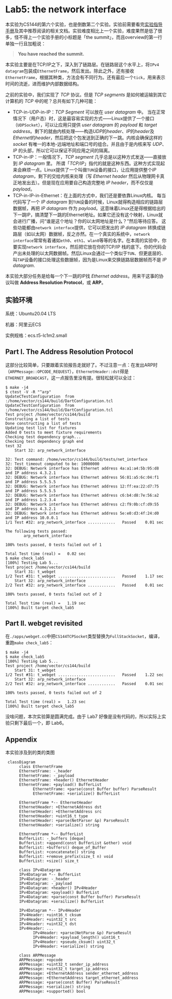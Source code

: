 # Lab5: the network interface

本实验为CS144的第六个实验，也是倒数第二个实验。实验前需要看完[实验指导手册](https://cs144.github.io/assignments/lab5.pdf)及其中推荐阅读的相关文档。实验难度相比上一个实验，难度果然是低了很多，怪不得上一个实验手册的小标题是「the summit」，而且overview的第一行单独一行且加粗说：

> **You have reached the summit.**

本实验主要是在TCP/IP之下，深入到了链路层。在链路层这个水平上，将`IPv4 datagram`包装成`EthernetFrame`，然后发出。除此之外，还有接收`EthernetFrame`，根据其种类，方法会有不同行为。还有最后一个`tick`，用来表示时间的流逝，进而维护内部数据结构。

之前的实验中，我们实现了 *TCP* 协议。但是 *TCP segments* 是如何被运输到其它计算机的 *TCP* 中的呢？总共有如下几种可能：

- TCP-in-UDP-in-IP：*TCP Segment* 可以放在 *user datagram* 中。
  当在正常情况下（用户态）时，这是最容易实现的方式——Linux提供了一个接口（`UDPSocket`），可以让应用只提供 *user datagram* 的 *payload* 和 *target address*。剩下的就由内核处理——构造*UDP*的*header*、*IP*的*header*及*Ethernet*的*header*，然后把这个包发送到正确的下一跳。内核会确保这样的 *socket* 有唯一的本地-远端地址和端口号的组合。并且由于是内核来写 *UDP*、*IP* 的头部，所以它可以保证不同应用之间的隔离。
- TCP-in-IP：一般情况下，*TCP segment* 几乎总是以这种方式发送——直接放到 *IP datagram* 里。
  所谓「*TCP/IP*」指代的就是这种东西。这种方式实现起来会麻烦一点。Linux提供了一个叫做`TUN`设备的接口，让应用提供整个*IP datagram*，剩下的交给内核来处理（写 *Ethernet header* 然后从物理网卡真正地发出去）。但是现在应用要自己构造完整地 *IP header*，而不仅仅是 *payload*。
- TCP-in-IP-in-Ethernet：在上面的方式中，我们还是要依靠Linux内核。
  每当代码写了一个 *IP datagram* 到`TUN`设备的时候，Linux就得构造相应的链路层数据帧，再把 *IP datagram* 作为 *payload*。这意味着Linux还是得根据给出的下一跳IP，搞清楚下一跳的Ethernet地址。如果它还没有这个映射，Linux就会进行广播，问“谁是这个地址？你的以太网地址是什么？”然后等待应答。
  这些功能都由`network interface`提供，它可以把发出的 *IP datagram* 转换成链路层（如以太网）数据帧，反之亦然。在一个真实的系统中，`network interface`常常有着诸如`eth0`、`eth1`、`wlan0`等等的名字。在本周的实验中，你要实现`network interface`，然后把它放在你的TCP/IP 栈的底下。你的代码会产出未处理的以太网数据帧。然后Linux会通过一个类似于`TUN`、但更底层的、叫`TAP`设备的接口处理这些数据帧，因为是Linux来交换链路层数据帧而不是 *IP datagram*.

本实验大部分任务是给每一个下一跳的IP找 *Ethernet address*。用来干这事的协议叫做 **Address Resolution Protocol**，或 **ARP**。

## 实验环境

系统：Ubuntu20.04 LTS

机器：阿里云ECS

实例规格：ecs.t5-lc1m2.small

## Part I. The Address Resolution Protocol

这部分比较简单，只要跟着实验报告走就好了。不过注意一点：在发出ARP时（`ARPMessage::OPCODE_REQUEST`），`EthernetHeader::dst`得是`ETHERNET_BROADCAST`，这一点报告里没有提。很轻松就可以全过：

```shell
$ make -j4
$ ctest -V -R "^arp"
UpdateCTestConfiguration  from :/home/vector/cs144/build/DartConfiguration.tcl
UpdateCTestConfiguration  from :/home/vector/cs144/build/DartConfiguration.tcl
Test project /home/vector/cs144/build
Constructing a list of tests
Done constructing a list of tests
Updating test list for fixtures
Added 0 tests to meet fixture requirements
Checking test dependency graph...
Checking test dependency graph end
test 32
    Start 32: arp_network_interface

32: Test command: /home/vector/cs144/build/tests/net_interface
32: Test timeout computed to be: 10000000
32: DEBUG: Network interface has Ethernet address 4a:a1:a4:5b:95:d8 and IP address 4.3.2.1
32: DEBUG: Network interface has Ethernet address 56:81:a5:6c:04:f1 and IP address 5.5.5.5
32: DEBUG: Network interface has Ethernet address 12:ff:ea:22:d7:75 and IP address 5.5.5.5
32: DEBUG: Network interface has Ethernet address c6:b4:d8:7e:56:a2 and IP address 1.2.3.4
32: DEBUG: Network interface has Ethernet address c2:f9:0b:cf:d9:55 and IP address 4.3.2.1
32: DEBUG: Network interface has Ethernet address 5e:e0:d3:4f:24:d0 and IP address 10.0.0.1
1/1 Test #32: arp_network_interface ............   Passed    0.01 sec

The following tests passed:
        arp_network_interface

100% tests passed, 0 tests failed out of 1

Total Test time (real) =   0.02 sec
$ make check_lab5
[100%] Testing Lab 5...
Test project /home/vector/cs144/build
    Start 31: t_webget
1/2 Test #31: t_webget .........................   Passed    1.17 sec
    Start 32: arp_network_interface
2/2 Test #32: arp_network_interface ............   Passed    0.01 sec

100% tests passed, 0 tests failed out of 2

Total Test time (real) =   1.19 sec
[100%] Built target check_lab5
```

## Part II. webget revisited

在`./apps/webget.cc`中把`CS144TCPSocket`类型替换为`FullStackSocket`，编译，重跑`make check_lab5`：

```shell
$ make -j4
$ make check_lab5
[100%] Testing Lab 5...
Test project /home/vector/cs144/build
    Start 31: t_webget
1/2 Test #31: t_webget .........................   Passed    1.22 sec
    Start 32: arp_network_interface
2/2 Test #32: arp_network_interface ............   Passed    0.01 sec

100% tests passed, 0 tests failed out of 2

Total Test time (real) =   1.23 sec
[100%] Built target check_lab5
```

没啥问题，本次实验算是圆满完成。由于 Lab7 好像是没有代码的，所以实际上实验只剩下最后一个，即 Lab6。

## Appendix

本实验涉及到的类的类图

```mermaid
 classDiagram
      class EthernetFrame
      EthernetFrame: -_header
      EthernetFrame: -_payload
      EthernetFrame: +header() EthernetHeader
      EthernetFrame: +payload() BufferList
			EthernetFrame: +parse(const Buffer buffer) ParseResult
			EthernetFrame: +serialize() BufferList
      
      EthernetFrame *-- EthernetHeader
      EthernetHeader: +EthernetAddress dst
      EthernetHeader: +EthernetAddress src
      EthernetHeader: +uint16_t type
      EthernetHeader: +parse(NetParser &p) ParseResult
      EthernetHeader: +serialize() string
      
      EthernetFrame *-- BufferList
      BufferList: -_buffers [deque]
      BufferList: +append(const BufferList &other) void
      BufferList: +buffers() deque_of_Buffer
      BufferList: +concatenate() string
      BufferList: +remove_prefix(size_t n) void
      BufferList: +size() size_t
      
      class IPv4Datagram
      IPv4Datagram *-- BufferList
      IPv4Datagram: -_header
      IPv4Datagram: -_payload
      IPv4Datagram: +header() IPv4Header
      IPv4Datagram: +payload() BufferList
      IPv4Datagram: +parse(const Buffer buffer) ParseResult
      IPv4Datagram: +serailize() BufferList
      
      IPv4Datagram *-- IPv4Header
      IPv4Header: +uint16_t cksum
      IPv4Header: +uint32_t src
      IPv4Header: +uint32_t dst
      IPv4Header: ...
			IPv4Header: +parse(NetParse &p) ParseResult
			IPv4Header: +payload_length() uint16_t
			IPv4Header: +pseudo_cksum() uint32_t
			IPv4Header: +serialize() string
      
      class ARPMessage
      ARPMessage: +opcode
      ARPMessage: +uint32_t sender_ip_address
      ARPMessage: +uint32_t target_ip_address
      ARPMessage: +EthernetAddress sender_ethernet_address
      ARPMessage: +EthernetAddress target_ethernet_address
      ARPMessage: +parse(const Buffer) ParseResult
      ARPMessage: +serialize() string
      ARPMessage: +supported() bool

```

